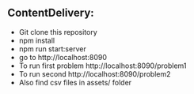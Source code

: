 ContentDelivery:
------------------
* Git clone this repository
* npm install
* npm run start:server
* go to http://localhost:8090
* To run first problem http://localhost:8090/problem1
* To run second http://localhost:8090/problem2
* Also find csv files in assets/ folder